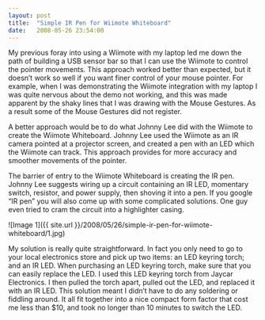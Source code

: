 ```yaml
---
layout: post
title:  "Simple IR Pen for Wiimote Whiteboard"
date:   2008-05-26 23:54:00
---
```


My previous foray into using a Wiimote with my laptop led me down the path of building a USB sensor bar so that I can use the Wiimote to control the pointer movements. This approach worked better than expected, but it doesn’t work so well if you want finer control of your mouse pointer. For example, when I was demonstrating the Wiimote integration with my laptop I was quite nervous about the demo not working, and this was made apparent by the shaky lines that I was drawing with the Mouse Gestures. As a result some of the Mouse Gestures did not register.

A better approach would be to do what Johnny Lee did with the Wiimote to create the Wiimote Whiteboard. Johnny Lee used the Wiimote as an IR camera pointed at a projector screen, and created a pen with an LED which the Wiimote can track. This approach provides for more accuracy and smoother movements of the pointer.

The barrier of entry to the Wiimote Whiteboard is creating the IR pen. Johnny Lee suggests wiring up a circuit containing an IR LED, momentary switch, resistor, and power supply, then shoving it into a pen. If you google “IR pen” you will also come up with some complicated solutions. One guy even tried to cram the circuit into a highlighter casing.

![Image 1]({{ site.url }}/2008/05/26/simple-ir-pen-for-wiimote-whiteboard/1.jpg)

My solution is really quite straightforward. In fact you only need to go to your local electronics store and pick up two items: an LED keyring torch; and an IR LED. When purchasing an LED keyring torch, make sure that you can easily replace the LED. I used this LED keyring torch from Jaycar Electronics. I then pulled the torch apart, pulled out the LED, and replaced it with an IR LED. This solution meant I didn’t have to do any soldering or fiddling around. It all fit together into a nice compact form factor that cost me less than $10, and took no longer than 10 minutes to switch the LED.

